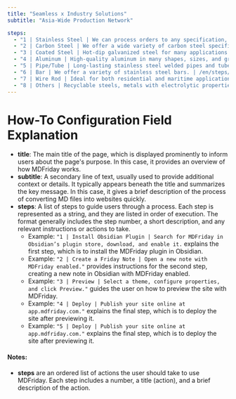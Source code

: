 ```yaml
---
title: "Seamless x Industry Solutions"
subtitle: "Asia-Wide Production Network"

steps:
  - "1 | Stainless Steel | We can process orders to any specification, length, and thickness. | /en/steps/step-1"
  - "2 | Carbon Steel | We offer a wide variety of carbon steel specifications and sizes. | /en/steps/step-2"
  - "3 | Coated Steel | Hot-dip galvanized steel for many applications. | /en/steps/step-3"
  - "4 | Aluminum | High-quality aluminum in many shapes, sizes, and grades. | /en/steps/step-4"
  - "5 | Pipe/Tube | Long-lasting stainless steel welded pipes and tubes. | /en/steps/step-5"
  - "6 | Bar | We offer a variety of stainless steel bars. | /en/steps/step-6"
  - "7 | Wire Rod | Ideal for both residential and maritime applications. | /en/steps/step-7"
  - "8 | Others | Recyclable steels, metals with electrolytic properties among others. | /en/steps/step-8"
---
```


# How-To Configuration Field Explanation

- **title**: The main title of the page, which is displayed prominently to inform users about the page's purpose. In this case, it provides an overview of how MDFriday works.
- **subtitle**: A secondary line of text, usually used to provide additional context or details. It typically appears beneath the title and summarizes the key message. In this case, it gives a brief description of the process of converting MD files into websites quickly.
- **steps**: A list of steps to guide users through a process. Each step is represented as a string, and they are listed in order of execution. The format generally includes the step number, a short description, and any relevant instructions or actions to take.
    - Example: `"1 | Install Obsidian Plugin | Search for MDFriday in Obsidian’s plugin store, download, and enable it.` explains the first step, which is to install the MDFriday plugin in Obsidian.
    - Example: `"2 | Create a Friday Note | Open a new note with MDFriday enabled."` provides instructions for the second step, creating a new note in Obsidian with MDFriday enabled.
    - Example: `"3 | Preview | Select a theme, configure properties, and click Preview."` guides the user on how to preview the site with MDFriday.
    - Example: `"4 | Deploy | Publish your site online at app.mdfriday.com."` explains the final step, which is to deploy the site after previewing it.
    - Example: `"5 | Deploy | Publish your site online at app.mdfriday.com."` explains the final step, which is to deploy the site after previewing it.

#### Notes:
- **steps** are an ordered list of actions the user should take to use MDFriday. Each step includes a number, a title (action), and a brief description of the action.
